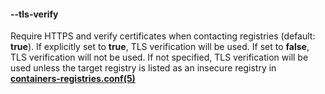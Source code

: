 #### **--tls-verify**

Require HTTPS and verify certificates when contacting registries (default: **true**).
If explicitly set to **true**, TLS verification will be used.
If set to **false**, TLS verification will not be used.
If not specified, TLS verification will be used unless the target registry
is listed as an insecure registry in **[containers-registries.conf(5)](https://github.com/containers/image/blob/main/docs/containers-registries.conf.5.md)**
